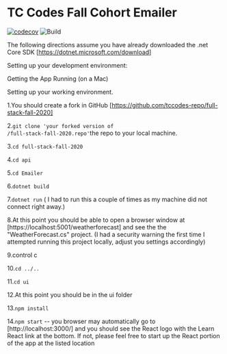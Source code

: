 # TC Codes Fall Cohort Emailer

[![codecov](https://codecov.io/gh/tccodes-repo/full-stack-fall-2020/branch/master/graph/badge.svg)](https://codecov.io/gh/tccodes-repo/full-stack-fall-2020)
![Build](https://github.com/tccodes-repo/full-stack-fall-2020/workflows/Build/badge.svg)

The following directions assume you have already downloaded the
.net Core SDK [https://dotnet.microsoft.com/download]

Setting up your development environment:

Getting the App Running
(on a Mac)

Setting up your working environment.

1.You should create a fork in GitHub [https://github.com/tccodes-repo/full-stack-fall-2020]

2.<code>git clone 'your forked version of /full-stack-fall-2020.repo'</code>the repo to your local machine.

3.<code>cd full-stack-fall-2020</code>

4.<code>cd api</code>

5.<code>cd Emailer</code>

6.<code>dotnet build</code>

7.<code>dotnet run</code> ( I had to run this a couple of times as my machine did not connect right away.)

8.At this point you should be able to open a browser window at
[https://localhost:5001/weatherforecast] and see the the "WeatherForecast.cs" project. (I had a security warning the first time I attempted running this project locally, adjust you settings accordingly)

9.control c

10.<code>cd ../..</code>

11.<code>cd ui</code>

12.At this point you should be in the ui folder

13.<code>npm install</code>

14.<code>npm start</code> -- you browser may automatically go to
[http://localhost:3000/] and you should see the React logo with the Learn React link at the bottom. If not, please feel free to start up the React portion of the app at the listed location